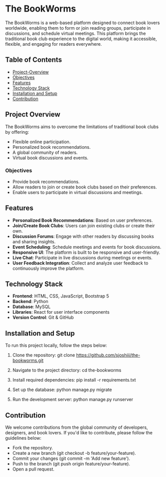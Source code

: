 # The BookWorms

The BookWorms is a web-based platform designed to connect book lovers worldwide, enabling them to form or join reading groups, participate in discussions, and schedule virtual meetings. This platform brings the traditional book club experience to the digital world, making it accessible, flexible, and engaging for readers everywhere.

## Table of Contents

- [Project-Overview](#project-overview)
- [Objectives](#objectives)
- [Features](#features)
- [Technology Stack](#technology-stack)
- [Installation and Setup](#installation-and-setup)
- [Contribution](#contribution)

## Project Overview

The BookWorms aims to overcome the limitations of traditional book clubs by offering:

- Flexible online participation.
- Personalized book recommendations.
- A global community of readers.
- Virtual book discussions and events.

### Objectives

- Provide book recommendations.
- Allow readers to join or create book clubs based on their preferences.
- Enable users to participate in virtual discussions and meetings.

## Features

- **Personalized Book Recommendations**: Based on user preferences.
- **Join/Create Book Clubs**: Users can join existing clubs or create their own.
- **Discussion Forums**: Engage with other readers by discussing books and sharing insights.
- **Event Scheduling**: Schedule meetings and events for book discussions.
- **Responsive UI**: The platform is built to be responsive and user-friendly.
- **Live Chat**: Participate in live discussions during meetings or events.
- **User Feedback Integration**: Collect and analyze user feedback to continuously improve the platform.

## Technology Stack

- **Frontend**: HTML, CSS, JavaScript, Bootstrap 5
- **Backend**: Python
- **Database**: MySQL
- **Libraries**: React for user interface components
- **Version Control**: Git & GitHub

## Installation and Setup

To run this project locally, follow the steps below:

1. Clone the repository:
   git clone https://github.com/sjoshiii/the-bookworms.git

2. Navigate to the project directory:
   cd the-bookworms

3. Install required dependencies:
   pip install -r requirements.txt

4. Set up the database:
   python manage.py migrate

5. Run the development server:
   python manage.py runserver

## Contribution

We welcome contributions from the global community of developers, designers, and book lovers. If you'd like to contribute, please follow the guidelines below:

- Fork the repository.
- Create a new branch (git checkout -b feature/your-feature).
- Commit your changes (git commit -m 'Add new feature').
- Push to the branch (git push origin feature/your-feature).
- Open a pull request.

